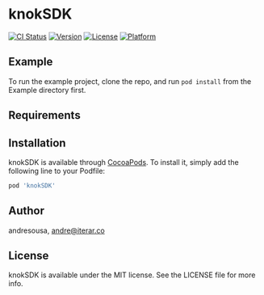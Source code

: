 # knokSDK

[![CI Status](https://img.shields.io/travis/andresousa/knokSDK.svg?style=flat)](https://travis-ci.org/andresousa/knokSDK)
[![Version](https://img.shields.io/cocoapods/v/knokSDK.svg?style=flat)](https://cocoapods.org/pods/knokSDK)
[![License](https://img.shields.io/cocoapods/l/knokSDK.svg?style=flat)](https://cocoapods.org/pods/knokSDK)
[![Platform](https://img.shields.io/cocoapods/p/knokSDK.svg?style=flat)](https://cocoapods.org/pods/knokSDK)

## Example

To run the example project, clone the repo, and run `pod install` from the Example directory first.

## Requirements

## Installation

knokSDK is available through [CocoaPods](https://cocoapods.org). To install
it, simply add the following line to your Podfile:

```ruby
pod 'knokSDK'
```

## Author

andresousa, andre@iterar.co

## License

knokSDK is available under the MIT license. See the LICENSE file for more info.
